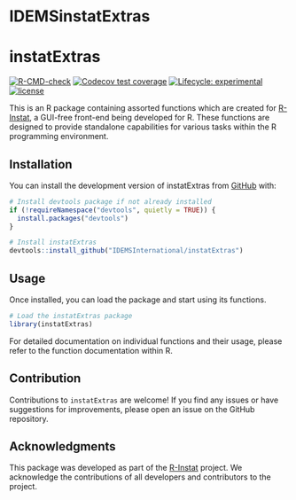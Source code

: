 
<!-- README.md is generated from README.Rmd. Please edit that file -->

# IDEMSinstatExtras

<!-- badges: start -->

# instatExtras

<!-- badges: start -->

[![R-CMD-check](https://github.com/IDEMSInternational/instatExtras/workflows/R-CMD-check/badge.svg)](https://github.com/IDEMSInternational/instatExtras/actions)
[![Codecov test
coverage](https://codecov.io/gh/IDEMSInternational/instatExtras/branch/main/graph/badge.svg)](https://app.codecov.io/gh/IDEMSInternational/instatExtras?branch=main)
[![Lifecycle:
experimental](https://img.shields.io/badge/lifecycle-experimental-orange.svg)](https://lifecycle.r-lib.org/articles/stages.html#experimental)
[![license](https://img.shields.io/badge/license-LGPL%20(%3E=%203)-lightgrey.svg)](https://www.gnu.org/licenses/lgpl-3.0.en.html)
<!-- badges: end -->

This is an R package containing assorted functions which are created for
[R-Instat](https://r-instat.org/), a GUI-free front-end being developed
for R. These functions are designed to provide standalone capabilities
for various tasks within the R programming environment.

## Installation

You can install the development version of instatExtras from
[GitHub](https://github.com/) with:

``` r
# Install devtools package if not already installed
if (!requireNamespace("devtools", quietly = TRUE)) {
  install.packages("devtools")
}

# Install instatExtras
devtools::install_github("IDEMSInternational/instatExtras")
```

## Usage

Once installed, you can load the package and start using its functions.

``` r
# Load the instatExtras package
library(instatExtras)
```

For detailed documentation on individual functions and their usage,
please refer to the function documentation within R.

## Contribution

Contributions to `instatExtras` are welcome! If you find any issues or
have suggestions for improvements, please open an issue on the GitHub
repository.

## Acknowledgments

This package was developed as part of the
[R-Instat](https://r-instat.org/) project. We acknowledge the
contributions of all developers and contributors to the project.
